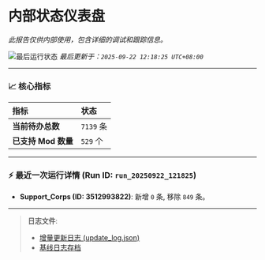# 内部状态仪表盘

*此报告仅供内部使用，包含详细的调试和跟踪信息。*

![最后运行状态](https://img.shields.io/badge/Last%20Run-Success-green)
*最后更新于：`2025-09-22 12:18:25 UTC+08:00`*

---

### 📈 **核心指标**

| 指标 | 状态 |
| :--- | :--- |
| **当前待办总数** | ``7139`` 条 |
| **已支持 Mod 数量** | ``529`` 个 |

---

### ⚡ **最近一次运行详情 (Run ID: ``run_20250922_121825``)**

*   **Support_Corps (ID: 3512993822)**: 新增 `0` 条, 移除 `849` 条。

---

> **日志文件**:
> *   [增量更新日志 (update_log.json)](../data/logs/update_log.json)
> *   [基线日志存档](../data/logs/archive/)
